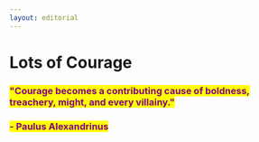 ```yaml
---
layout: editorial
---
```


# Lots of Courage

### <mark style="color:purple;">"Courage becomes a contributing cause of boldness, treachery, might, and every villainy."</mark> &#x20;

### <mark style="color:purple;">- Paulus Alexandrinus</mark>
